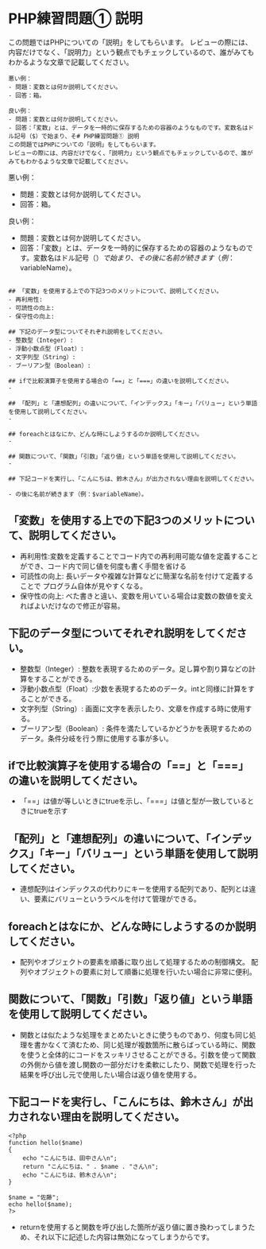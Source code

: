 # PHP練習問題① 説明
この問題ではPHPについての「説明」をしてもらいます。
レビューの際には、内容だけでなく、「説明力」という観点でもチェックしているので、誰がみてもわかるような文章で記載してください。

```
悪い例：
- 問題：変数とは何か説明してください。
- 回答：箱。

良い例：
- 問題：変数とは何か説明してください。
- 回答：「変数」とは、データを一時的に保存するための容器のようなものです。変数名はドル記号（$）で始まり、そ# PHP練習問題① 説明
この問題ではPHPについての「説明」をしてもらいます。
レビューの際には、内容だけでなく、「説明力」という観点でもチェックしているので、誰がみてもわかるような文章で記載してください。

```
悪い例：
- 問題：変数とは何か説明してください。
- 回答：箱。

良い例：
- 問題：変数とは何か説明してください。
- 回答：「変数」とは、データを一時的に保存するための容器のようなものです。変数名はドル記号（$）で始まり、その後に名前が続きます（例：$variableName）。
```

## 「変数」を使用する上での下記3つのメリットについて、説明してください。
- 再利用性: 
- 可読性の向上: 
- 保守性の向上: 

## 下記のデータ型についてそれぞれ説明をしてください。
- 整数型（Integer）: 
- 浮動小数点型（Float）: 
- 文字列型（String）: 
- ブーリアン型（Boolean）: 

## ifで比較演算子を使用する場合の「==」と「===」の違いを説明してください。
- 

## 「配列」と「連想配列」の違いについて、「インデックス」「キー」「バリュー」という単語を使用して説明してください。
- 

## foreachとはなにか、どんな時にしようするのか説明してください。
- 

## 関数について、「関数」「引数」「返り値」という単語を使用して説明してください。
- 

## 下記コードを実行し、「こんにちは、鈴木さん」が出力されない理由を説明してください。
```
<?php
function hello($name)
{
    echo "こんにちは、田中さん\n";
    return "こんにちは、" . $name . "さん\n";
    echo "こんにちは、鈴木さん\n";
}

$name = "佐藤";
echo hello($name);
?>
```
- の後に名前が続きます（例：$variableName）。
```

## 「変数」を使用する上での下記3つのメリットについて、説明してください。
- 再利用性:変数を定義することでコード内での再利用可能な値を定義することができ、コード内で同じ値を何度も書く手間を省ける
- 可読性の向上: 長いデータや複雑な計算などに簡潔な名前を付けて定義することで
プログラム自体が見やすくなる。
- 保守性の向上: べた書きと違い、変数を用いている場合は変数の数値を変えればよいだけなので修正が容易。

## 下記のデータ型についてそれぞれ説明をしてください。
- 整数型（Integer）:  整数を表現するためのデータ。足し算や割り算などの計算をすることができる。
- 浮動小数点型（Float）:少数を表現するためのデータ。intと同様に計算をすることができる。
- 文字列型（String）: 画面に文字を表示したり、文章を作成する時に使用する。
- ブーリアン型（Boolean）: 条件を満たしているかどうかを表現するためのデータ。条件分岐を行う際に使用する事が多い。

## ifで比較演算子を使用する場合の「==」と「===」の違いを説明してください。
- 「==」は値が等しいときにtrueを示し、「===」は値と型が一致しているときにtrueを示す

## 「配列」と「連想配列」の違いについて、「インデックス」「キー」「バリュー」という単語を使用して説明してください。
- 連想配列はインデックスの代わりにキーを使用する配列であり、配列とは違い、要素にバリューというラベルを付けて管理ができる。

## foreachとはなにか、どんな時にしようするのか説明してください。
- 配列やオブジェクトの要素を順番に取り出して処理するための制御構文。
配列やオブジェクトの要素に対して順番に処理を行いたい場合に非常に便利。
## 関数について、「関数」「引数」「返り値」という単語を使用して説明してください。
- 関数とは似たような処理をまとめたいときに使うものであり、何度も同じ処理を書かなくて済むため、同じ処理が複数箇所に散らばっている時に、関数を使うと全体的にコードをスッキリさせることができる。引数を使って関数の外側から値を渡し関数の一部分だけを柔軟にしたり、関数で処理を行った結果を呼び出し元で使用したい場合は返り値を使用する。

## 下記コードを実行し、「こんにちは、鈴木さん」が出力されない理由を説明してください。
```
<?php
function hello($name)
{
    echo "こんにちは、田中さん\n";
    return "こんにちは、" . $name . "さん\n";
    echo "こんにちは、鈴木さん\n";
}

$name = "佐藤";
echo hello($name);
?>
```
- returnを使用すると関数を呼び出した箇所が返り値に置き換わってしまうため、それ以下に記述した内容は無効になってしまうからです。
